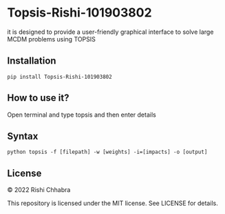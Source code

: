 # Topsis-Rishi-101903802
 it is designed to provide a user-friendly graphical interface to solve large MCDM problems using TOPSIS

## Installation
```pip install Topsis-Rishi-101903802```

## How to use it?
Open terminal and type topsis and then enter details

## Syntax
```python topsis -f [filepath] -w [weights] -i=[impacts] -o [output]```

## License

© 2022 Rishi Chhabra

This repository is licensed under the MIT license. See LICENSE for details.